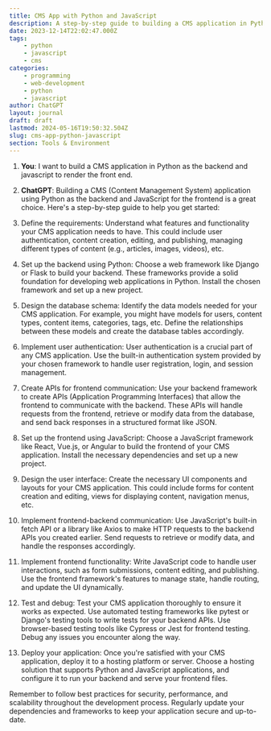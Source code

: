 ```yaml
---
title: CMS App with Python and JavaScript
description: A step-by-step guide to building a CMS application in Python as the backend and JavaScript for the frontend.
date: 2023-12-14T22:02:47.000Z
tags:
    - python
    - javascript
    - cms
categories:
    - programming
    - web-development
    - python
    - javascript
author: ChatGPT
layout: journal
draft: draft
lastmod: 2024-05-16T19:50:32.504Z
slug: cms-app-python-javascript
section: Tools & Environment
---
```



1. **You**: I want to build a CMS application in Python as the backend and javascript to render the front end.
2. **ChatGPT**: Building a CMS (Content Management System) application using Python as the backend and JavaScript for the frontend is a great choice. Here's a step-by-step guide to help you get started:

3. Define the requirements: Understand what features and functionality your CMS application needs to have. This could include user authentication, content creation, editing, and publishing, managing different types of content (e.g., articles, images, videos), etc.

4. Set up the backend using Python: Choose a web framework like Django or Flask to build your backend. These frameworks provide a solid foundation for developing web applications in Python. Install the chosen framework and set up a new project.

5. Design the database schema: Identify the data models needed for your CMS application. For example, you might have models for users, content types, content items, categories, tags, etc. Define the relationships between these models and create the database tables accordingly.

6. Implement user authentication: User authentication is a crucial part of any CMS application. Use the built-in authentication system provided by your chosen framework to handle user registration, login, and session management.

7. Create APIs for frontend communication: Use your backend framework to create APIs (Application Programming Interfaces) that allow the frontend to communicate with the backend. These APIs will handle requests from the frontend, retrieve or modify data from the database, and send back responses in a structured format like JSON.

8. Set up the frontend using JavaScript: Choose a JavaScript framework like React, Vue.js, or Angular to build the frontend of your CMS application. Install the necessary dependencies and set up a new project.

9. Design the user interface: Create the necessary UI components and layouts for your CMS application. This could include forms for content creation and editing, views for displaying content, navigation menus, etc.

10. Implement frontend-backend communication: Use JavaScript's built-in fetch API or a library like Axios to make HTTP requests to the backend APIs you created earlier. Send requests to retrieve or modify data, and handle the responses accordingly.

11. Implement frontend functionality: Write JavaScript code to handle user interactions, such as form submissions, content editing, and publishing. Use the frontend framework's features to manage state, handle routing, and update the UI dynamically.

12. Test and debug: Test your CMS application thoroughly to ensure it works as expected. Use automated testing frameworks like pytest or Django's testing tools to write tests for your backend APIs. Use browser-based testing tools like Cypress or Jest for frontend testing. Debug any issues you encounter along the way.

13. Deploy your application: Once you're satisfied with your CMS application, deploy it to a hosting platform or server. Choose a hosting solution that supports Python and JavaScript applications, and configure it to run your backend and serve your frontend files.

Remember to follow best practices for security, performance, and scalability throughout the development process. Regularly update your dependencies and frameworks to keep your application secure and up-to-date.